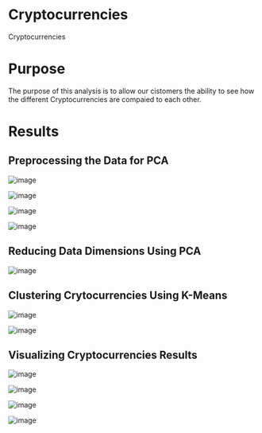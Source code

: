 # Cryptocurrencies
Cryptocurrencies

# Purpose

The purpose of this analysis is to allow our cistomers the ability to see how the different Cryptocurrencies are compaied to each other. 

# Results

## Preprocessing the Data for PCA

![image](https://user-images.githubusercontent.com/101777677/182045640-363b02ab-8d47-43f0-a642-5a4648cf9777.png)

![image](https://user-images.githubusercontent.com/101777677/182045649-5bca9492-4307-46f2-bf86-8edca1dc4509.png)

![image](https://user-images.githubusercontent.com/101777677/182045661-bf526445-7427-4e56-879d-b16df6545de5.png)

![image](https://user-images.githubusercontent.com/101777677/182045671-7ce32c7f-5bc7-42a2-8bbf-7cb4280af5ad.png)

## Reducing Data Dimensions Using PCA

![image](https://user-images.githubusercontent.com/101777677/182045691-d3fcc806-43f8-461d-82a9-ce2ae04e0d58.png)

## Clustering Crytocurrencies Using K-Means

![image](https://user-images.githubusercontent.com/101777677/182045706-3cdd38a5-b96f-4171-a523-9b77ac37db2b.png)

![image](https://user-images.githubusercontent.com/101777677/182045714-34d8a4e8-5cc7-4487-ac3b-80ba5c2a8065.png)

## Visualizing Cryptocurrencies Results

![image](https://user-images.githubusercontent.com/101777677/182045772-27325cbd-eb68-4de7-8c8b-8429b448df1d.png)

![image](https://user-images.githubusercontent.com/101777677/182045791-9d18ff4a-7632-4d35-a2d2-aaf11fddcfab.png)

![image](https://user-images.githubusercontent.com/101777677/182045804-97c045d8-2b01-4438-b3e5-7db150a49b8e.png)

![image](https://user-images.githubusercontent.com/101777677/182045811-b3329bcf-97e0-46e9-ab5f-0a75bde1ea6d.png)
